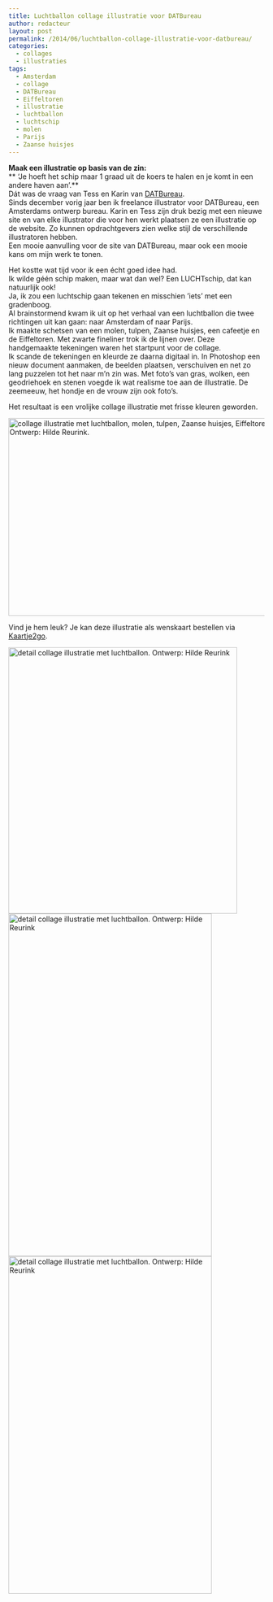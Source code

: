 ```yaml
---
title: Luchtballon collage illustratie voor DATBureau
author: redacteur
layout: post
permalink: /2014/06/luchtballon-collage-illustratie-voor-datbureau/
categories:
  - collages
  - illustraties
tags:
  - Amsterdam
  - collage
  - DATBureau
  - Eiffeltoren
  - illustratie
  - luchtballon
  - luchtschip
  - molen
  - Parijs
  - Zaanse huisjes
---
```

**Maak een illustratie op basis van de zin:**  
** &#8216;Je hoeft het schip maar 1 graad uit de koers te halen en je komt in een andere haven aan’.**  
Dát was de vraag van Tess en Karin van <a title="website van DATBureau" href="http://www.datbureau.nl/" target="_blank">DATBureau</a>.  
Sinds december vorig jaar ben ik freelance illustrator voor DATBureau, een Amsterdams ontwerp bureau. Karin en Tess zijn druk bezig met een nieuwe site en van elke illustrator die voor hen werkt plaatsen ze een illustratie op de website. Zo kunnen opdrachtgevers zien welke stijl de verschillende illustratoren hebben.  
Een mooie aanvulling voor de site van DATBureau, maar ook een mooie kans om mijn werk te tonen.

Het kostte wat tijd voor ik een écht goed idee had.  
Ik wilde géén schip maken, maar wat dan wel? Een LUCHTschip, dat kan natuurlijk ook!  
Ja, ik zou een luchtschip gaan tekenen en misschien ’iets’ met een gradenboog.  
Al brainstormend kwam ik uit op het verhaal van een luchtballon die twee richtingen uit kan gaan: naar Amsterdam of naar Parijs.  
Ik maakte schetsen van een molen, tulpen, Zaanse huisjes, een cafeetje en de Eiffeltoren. Met zwarte fineliner trok ik de lijnen over. Deze handgemaakte tekeningen waren het startpunt voor de collage.  
Ik scande de tekeningen en kleurde ze daarna digitaal in. In Photoshop een nieuw document aanmaken, de beelden plaatsen, verschuiven en net zo lang puzzelen tot het naar m&#8217;n zin was. Met foto&#8217;s van gras, wolken, een geodriehoek en stenen voegde ik wat realisme toe aan de illustratie. De zeemeeuw, het hondje en de vrouw zijn ook foto&#8217;s.

Het resultaat is een vrolijke collage illustratie met frisse kleuren geworden.

<img class="aligncenter wp-image-6605 size-full" title="collage illustratie met luchtballon, molen, tulpen, Zaanse huisjes, Eiffeltoren. Ontwerp: Hilde Reurink." src="http://www.schildertuin.nl/wordpress/wp-content/uploads/2014/06/luchtballon.jpg" alt="collage illustratie met luchtballon, molen, tulpen, Zaanse huisjes, Eiffeltoren. Ontwerp: Hilde Reurink." width="550" height="389" />

Vind je hem leuk? Je kan deze illustratie als wenskaart bestellen via <a title="Bestel een wenskaart van deze illustratie via Kaartje2go" href="https://www.kaartje2go.nl/zomaar/de-reis" target="_blank">Kaartje2go</a>.

<img class="aligncenter wp-image-6608 size-full" title="detail collage illustratie met luchtballon. Ontwerp: Hilde Reurink" src="http://www.schildertuin.nl/wordpress/wp-content/uploads/2014/06/luchtballon2.jpg" alt="detail collage illustratie met luchtballon. Ontwerp: Hilde Reurink" width="450" height="524" /> <img class="aligncenter wp-image-6610 size-full" title="detail collage illustratie met luchtballon. Ontwerp: Hilde Reurink" src="http://www.schildertuin.nl/wordpress/wp-content/uploads/2014/06/luchtballon4.jpg" alt="detail collage illustratie met luchtballon. Ontwerp: Hilde Reurink" width="400" height="674" /> <img class="aligncenter wp-image-6609 size-full" title="detail collage illustratie met luchtballon. Ontwerp: Hilde Reurink" src="http://www.schildertuin.nl/wordpress/wp-content/uploads/2014/06/luchtballon3.jpg" alt="detail collage illustratie met luchtballon. Ontwerp: Hilde Reurink" width="400" height="664" />

&nbsp;